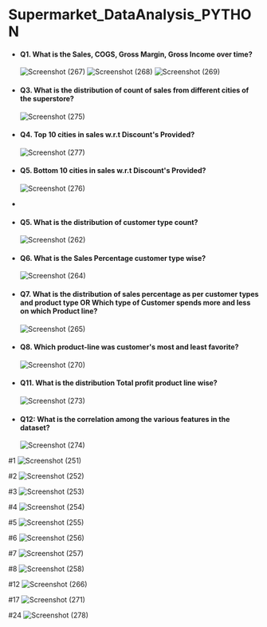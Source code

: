 # Supermarket_DataAnalysis_PYTHON

- #### Q1. What is the Sales, COGS, Gross Margin, Gross Income over time?
  ![Screenshot (267)](https://github.com/user-attachments/assets/2893334a-8a90-4668-bfb4-8ab4079a5e3b)
  ![Screenshot (268)](https://github.com/user-attachments/assets/7c7b99bc-931b-42f3-a25d-5514ad8195f5)
  ![Screenshot (269)](https://github.com/user-attachments/assets/d0acf6c6-5bd8-48a3-ba06-87daf0694253)
  
- #### Q3. What is the distribution of count of sales from different cities of the superstore?
  ![Screenshot (275)](https://github.com/user-attachments/assets/720fedb4-6b8e-4350-9e2a-79304ac0d2cd)

- #### Q4. Top 10 cities in sales w.r.t Discount's Provided?
  ![Screenshot (277)](https://github.com/user-attachments/assets/a89c0b5b-f120-4084-be45-8a8267544fcd)
  
- #### Q5. Bottom 10 cities in sales w.r.t Discount's Provided?
  ![Screenshot (276)](https://github.com/user-attachments/assets/b5084166-980d-497e-a446-28d82c2afd91)
- 
- #### Q5. What is the distribution of customer type count?
  ![Screenshot (262)](https://github.com/user-attachments/assets/d7565222-2407-4e6a-a842-e8c4a673127d)
  
- #### Q6. What is the Sales Percentage customer type wise?
  ![Screenshot (264)](https://github.com/user-attachments/assets/819a1010-7f5b-4eb9-ab83-05cc70525d00)

- #### Q7. What is the distribution of sales percentage as per customer types and product type OR Which type of Customer spends more and less on which Product line?
  ![Screenshot (265)](https://github.com/user-attachments/assets/bf34b69b-04c2-4680-9b2e-e618b7cec0df)

- #### Q8. Which product-line was customer's most and least favorite?
  ![Screenshot (270)](https://github.com/user-attachments/assets/dd5664a6-4145-4eaf-ae40-771f82d9261e)
  
- #### Q11. What is the distribution Total profit product line wise?
  ![Screenshot (273)](https://github.com/user-attachments/assets/cb96c92a-9132-45f6-b1a4-6b30f60d2ce8)
  
- #### Q12: What is the correlation among the various features in the dataset?
  ![Screenshot (274)](https://github.com/user-attachments/assets/79a4d1c4-89f7-4125-b99c-02705bb8d434)


#1
![Screenshot (251)](https://github.com/user-attachments/assets/05c8c4ec-f8c9-4222-be10-2fe24bc368c1)

#2
![Screenshot (252)](https://github.com/user-attachments/assets/70eb6d55-2e34-4582-97a7-b7eb302d146e)

#3
![Screenshot (253)](https://github.com/user-attachments/assets/296eae9e-60d1-40f7-bce3-a83ecba04aeb)

#4
![Screenshot (254)](https://github.com/user-attachments/assets/52fe142f-4953-4ecc-ac0f-d543222f1754)

#5
![Screenshot (255)](https://github.com/user-attachments/assets/83694e21-c1e7-438b-a152-7795aff37981)

#6
![Screenshot (256)](https://github.com/user-attachments/assets/77d26807-cc53-40bf-b6ee-f0598393ef0b)

#7
![Screenshot (257)](https://github.com/user-attachments/assets/73ab44af-9f0e-4926-a0cf-5ab27b10f8b2)

#8
![Screenshot (258)](https://github.com/user-attachments/assets/be47cc87-b1f1-4eca-a7ab-c9c3af60cada)


#12
![Screenshot (266)](https://github.com/user-attachments/assets/aa5756b7-fbeb-4d9f-a7ca-512e93717974)


#17
![Screenshot (271)](https://github.com/user-attachments/assets/5fcdc930-67f3-4021-98c3-516b38d928d8)

#24
![Screenshot (278)](https://github.com/user-attachments/assets/99d03908-94dc-4fd9-9fe9-b65af9c1e8da)
